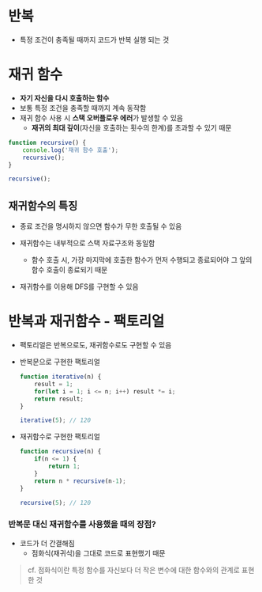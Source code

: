# 반복
- 특정 조건이 충족될 때까지 코드가 반복 실행 되는 것

# 재귀 함수
- **자기 자신을 다시 호출하는 함수**
- 보통 특정 조건을 충족할 때까지 계속 동작함
- 재귀 함수 사용 시 **스택 오버플로우 에러**가 발생할 수 있음
  - **재귀의 최대 깊이**(자신을 호출하는 횟수의 한계)를 초과할 수 있기 때문

```js
function recursive() {
    console.log('재귀 함수 호출');
    recursive();
}

recursive();
```

## 재귀함수의 특징
- 종료 조건을 명시하지 않으면 함수가 무한 호출될 수 있음
- 재귀함수는 내부적으로 스택 자료구조와 동일함
  - 함수 호출 시, 가장 마지막에 호출한 함수가 먼저 수행되고 종료되어야 그 앞의 함수 호출이 종료되기 때문

- 재귀함수를 이용해 DFS를 구현할 수 있음

# 반복과 재귀함수 - 팩토리얼
- 팩토리얼은 반복으로도, 재귀함수로도 구현할 수 있음

- 반복문으로 구현한 팩토리얼
    ```js
    function iterative(n) {
        result = 1;
        for(let i = 1; i <= n; i++) result *= i;
        return result;
    }

    iterative(5); // 120
    ```

- 재귀함수로 구현한 팩토리얼
    ```js
    function recursive(n) {
        if(n <= 1) {
            return 1;
        }
        return n * recursive(n-1);
    }

    recursive(5); // 120
    ```

### 반복문 대신 재귀함수를 사용했을 때의 장점?
- 코드가 더 간결해짐
  - 점화식(재귀식)을 그대로 코드로 표현했기 때문

> cf. 점화식이란 특정 함수를 자신보다 더 작은 변수에 대한 함수와의 관계로 표현한 것